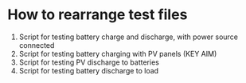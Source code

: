 # How to rearrange test files

1. Script for testing battery charge and discharge, with power source connected
2. Script for testing battery charging with PV panels (KEY AIM)
3. Script for testing PV discharge to batteries
4. Script for testing battery discharge to load